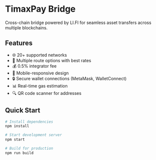 # TimaxPay Bridge

Cross-chain bridge powered by LI.FI for seamless asset transfers across multiple blockchains.

## Features

- 🌐 20+ supported networks
- 💱 Multiple route options with best rates
- 💰 0.5% integrator fee
- 📱 Mobile-responsive design
- 🔒 Secure wallet connections (MetaMask, WalletConnect)
- 📊 Real-time gas estimation
- 🔍 QR code scanner for addresses

## Quick Start
```bash
# Install dependencies
npm install

# Start development server
npm start

# Build for production
npm run build